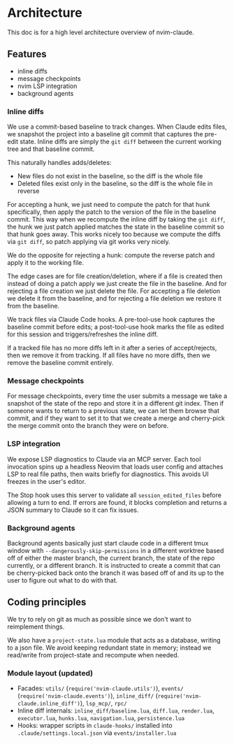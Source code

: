 # Architecture

This doc is for a high level architecture overview of nvim-claude.

## Features
- inline diffs
- message checkpoints
- nvim LSP integration
- background agents

### Inline diffs
We use a commit-based baseline to track changes. When Claude edits files, we snapshot the project into a baseline git commit that captures the
pre-edit state. Inline diffs are simply the `git diff` between the current working tree and that baseline commit.

This naturally handles adds/deletes:
- New files do not exist in the baseline, so the diff is the whole file
- Deleted files exist only in the baseline, so the diff is the whole file in reverse

For accepting a hunk, we just need to compute the patch for that hunk specifically, then apply the patch to the version of the file in the
baseline commit. This way when we recompute the inline diff by taking the `git diff`, the hunk we just patch applied matches the state in 
the baseline commit so that hunk goes away. This works nicely too because we compute the diffs via `git diff`, so patch applying via git 
works very nicely.

We do the opposite for rejecting a hunk: compute the reverse patch and apply it to the working file.

The edge cases are for file creation/deletion, where if a file is created then instead of doing a patch apply we just create the file in
the baseline. And for rejecting a file creation we just delete the file. For accepting a file deletion we delete it from the baseline,
and for rejecting a file deletion we restore it from the baseline.

We track files via Claude Code hooks. A pre-tool-use hook captures the baseline commit before edits; a post-tool-use hook marks the file as
edited for this session and triggers/refreshes the inline diff.

If a tracked file has no more diffs left in it after a series of accept/rejects, then we remove it from tracking. If all files have no
more diffs, then we remove the baseline commit entirely.

### Message checkpoints
For message checkpoints, every time the user submits a message we take a snapshot of the state of the repo and store it in a different
git index. Then if someone wants to return to a previous state, we can let them browse that commit, and if they want to set it to that 
we create a merge and cherry-pick the merge commit onto the branch they were on before. 

### LSP integration
We expose LSP diagnostics to Claude via an MCP server. Each tool invocation spins up a headless Neovim that loads user config and attaches
LSP to real file paths, then waits briefly for diagnostics. This avoids UI freezes in the user's editor.

The Stop hook uses this server to validate all `session_edited_files` before allowing a turn to end. If errors are found, it blocks completion
and returns a JSON summary to Claude so it can fix issues.

### Background agents
Background agents basically just start claude code in a different tmux window with `--dangerously-skip-permissions` in a different 
worktree based off of either the master branch, the current branch, the state of the repo currently, or a different branch. It is instructed
to create a commit that can be cherry-picked back onto the branch it was based off of and its up to the user to figure out what to do
with that.

## Coding principles
We try to rely on git as much as possible since we don't want to reimplement things.

We also have a `project-state.lua` module that acts as a database, writing to a json file. We avoid keeping redundant state in memory; instead
we read/write from project-state and recompute when needed.

### Module layout (updated)
- Facades: `utils/` (`require('nvim-claude.utils')`), `events/` (`require('nvim-claude.events')`), `inline_diff/` (`require('nvim-claude.inline_diff')`), `lsp_mcp/`, `rpc/`
- Inline diff internals: `inline_diff/baseline.lua`, `diff.lua`, `render.lua`, `executor.lua`, `hunks.lua`, `navigation.lua`, `persistence.lua`
- Hooks: wrapper scripts in `claude-hooks/` installed into `.claude/settings.local.json` via `events/installer.lua`
